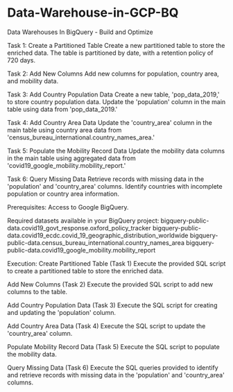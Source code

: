 # Data-Warehouse-in-GCP-BQ
Data Warehouses In BigQuery - Build and Optimize

Task 1: Create a Partitioned Table
Create a new partitioned table to store the enriched data.
The table is partitioned by date, with a retention policy of 720 days.

Task 2: Add New Columns
Add new columns for population, country area, and mobility data.

Task 3: Add Country Population Data
Create a new table, 'pop_data_2019,' to store country population data.
Update the 'population' column in the main table using data from 'pop_data_2019.'

Task 4: Add Country Area Data
Update the 'country_area' column in the main table using country area data from 'census_bureau_international.country_names_area.'

Task 5: Populate the Mobility Record Data
Update the mobility data columns in the main table using aggregated data from 'covid19_google_mobility.mobility_report.'

Task 6: Query Missing Data
Retrieve records with missing data in the 'population' and 'country_area' columns.
Identify countries with incomplete population or country area information.

Prerequisites:
Access to Google BigQuery.

Required datasets available in your BigQuery project:
bigquery-public-data.covid19_govt_response.oxford_policy_tracker
bigquery-public-data.covid19_ecdc.covid_19_geographic_distribution_worldwide
bigquery-public-data.census_bureau_international.country_names_area
bigquery-public-data.covid19_google_mobility.mobility_report


Execution:
Create Partitioned Table (Task 1)
Execute the provided SQL script to create a partitioned table to store the enriched data.

Add New Columns (Task 2)
Execute the provided SQL script to add new columns to the table.

Add Country Population Data (Task 3)
Execute the SQL script for creating and updating the 'population' column.

Add Country Area Data (Task 4)
Execute the SQL script to update the 'country_area' column.

Populate Mobility Record Data (Task 5)
Execute the SQL script to populate the mobility data.

Query Missing Data (Task 6)
Execute the SQL queries provided to identify and retrieve records with missing data in the 'population' and 'country_area' columns.
